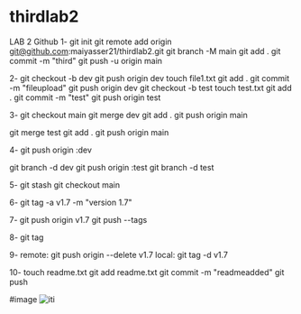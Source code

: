 # thirdlab2
LAB 2 Github
1- 
git init 
git remote add origin git@github.com:maiyasser21/thirdlab2.git
git branch -M main
git add .
git commit -m "third"
git push -u origin main

2-
git checkout -b dev
git push origin dev
touch file1.txt
git add .
git commit -m "fileupload"
git push origin dev
git checkout -b test
touch test.txt
git add .
git commit -m "test"
git push origin test

3-
git checkout main
git merge dev
git add .
git push origin main

git merge test
git add .
git push origin main

4-
git push origin :dev

git branch -d dev
git push origin :test
git branch -d test

5- 
git stash
git checkout main

6-
git tag -a v1.7 -m "version 1.7"


7-
git push origin v1.7
git push --tags

8-
git tag

9-
remote: git push origin --delete v1.7
local: git tag -d v1.7

10-
touch readme.txt
git add readme.txt
git commit -m "readmeadded"
git push


#image 
![iti](https://user-images.githubusercontent.com/90289910/201142636-e8f2ad55-c682-4346-a0ee-00834971ba72.jpg)
